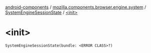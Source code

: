[android-components](../../index.md) / [mozilla.components.browser.engine.system](../index.md) / [SystemEngineSessionState](index.md) / [&lt;init&gt;](./-init-.md)

# &lt;init&gt;

`SystemEngineSessionState(bundle: <ERROR CLASS>?)`
